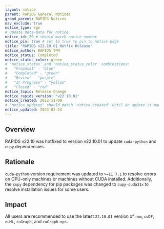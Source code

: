 ```yaml
---
layout: notice
parent: RAPIDS General Notices
grand_parent: RAPIDS Notices
nav_exclude: true
notice_type: rgn
# Update meta-data for notice
notice_id: 29 # should match notice number
notice_pin: true # set to true to pin to notice page
title: "RAPIDS v22.10.01 Hotfix Release"
notice_author: RAPIDS TPM
notice_status: Completed
notice_status_color: green
# 'notice_status' and 'notice_status_color' combinations:
#   "Proposal" - "blue"
#   "Completed" - "green"
#   "Review" - "purple"
#   "In Progress" - "yellow"
#   "Closed" - "red"
notice_topic: Release Change
notice_rapids_version: "v22.10.01"
notice_created: 2022-11-09
# 'notice_updated' should match 'notice_created' until an update is made
notice_updated: 2023-02-24
---
```


## Overview

RAPIDS v22.10 was hotfixed to version v22.10.01 to update `cuda-python` and `cupy` dependencies.

## Rationale

`cuda-python` version requirement was updated to `>=11.7.1` to resolve errors on CPU-only machines or machines without CUDA installed. Additionally, the `cupy` dependency for pip packages was changed to `cupy-cuda11x` to resolve installation issues for some users.

## Impact

All users are recommended to use the latest `22.10.01` version of `rmm`, `cuDF`, `cuML`, `cuGraph`, and `cuGraph-ops`.
